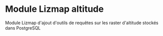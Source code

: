 # Module Lizmap altitude

Module Lizmap d'ajout d'outils de requêtes sur les raster d'altitude stockés dans PostgreSQL

